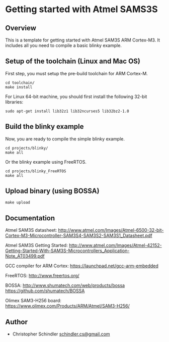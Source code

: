 # Getting started with Atmel SAMS3S

## Overview

This is a template for getting started with Atmel SAM3S ARM Cortex-M3.
It includes all you need to compile a basic blinky example.

## Setup of the toolchain (Linux and Mac OS)

First step, you must setup the pre-build toolchain for ARM Cortex-M.

	cd toolchain/
	make install

For Linux 64-bit machine, you should first install the following 32-bit libraries:

	sudo apt-get install lib32z1 lib32ncurses5 lib32bz2-1.0

## Build the blinky example

Now, you are ready to compile the simple blinky example.

	cd projects/blinky/
	make all

Or the blinky example using FreeRTOS.

	cd projects/blinky_FreeRTOS
	make all

## Upload binary (using BOSSA)

	make upload

## Documentation

Atmel SAM3S datasheet: http://www.atmel.com/Images/Atmel-6500-32-bit-Cortex-M3-Microcontroller-SAM3S4-SAM3S2-SAM3S1_Datasheet.pdf

Atmel SAM3S Getting Started: http://www.atmel.com/Images/Atmel-42152-Getting-Started-With-SAM3S-Microcontrollers_Application-Note_AT03499.pdf

GCC compiler for ARM Cortex: https://launchpad.net/gcc-arm-embedded

FreeRTOS: http://www.freertos.org/

BOSSA:
http://www.shumatech.com/web/products/bossa
https://github.com/shumatech/BOSSA

Olimex SAM3-H256 board:
https://www.olimex.com/Products/ARM/Atmel/SAM3-H256/

## Author

* Christopher Schindler schindler.cs@gmail.com

